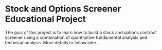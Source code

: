 # Stock and Options Screener Educational Project

The goal of this project is to learn how to build a stock and options contract screener using a combination of quantitative
fundamental analysis and technical analysis. 
More details to follow later....
